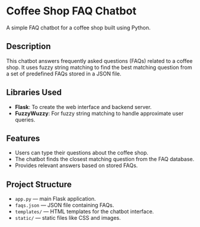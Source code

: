 # Coffee Shop FAQ Chatbot

A simple FAQ chatbot for a coffee shop built using Python.

## Description

This chatbot answers frequently asked questions (FAQs) related to a coffee shop. It uses fuzzy string matching to find the best matching question from a set of predefined FAQs stored in a JSON file.

## Libraries Used

- **Flask**: To create the web interface and backend server.
- **FuzzyWuzzy**: For fuzzy string matching to handle approximate user queries.

## Features

- Users can type their questions about the coffee shop.
- The chatbot finds the closest matching question from the FAQ database.
- Provides relevant answers based on stored FAQs.

## Project Structure

- `app.py` — main Flask application.
- `faqs.json` — JSON file containing FAQs.
- `templates/` — HTML templates for the chatbot interface.
- `static/` — static files like CSS and images.




